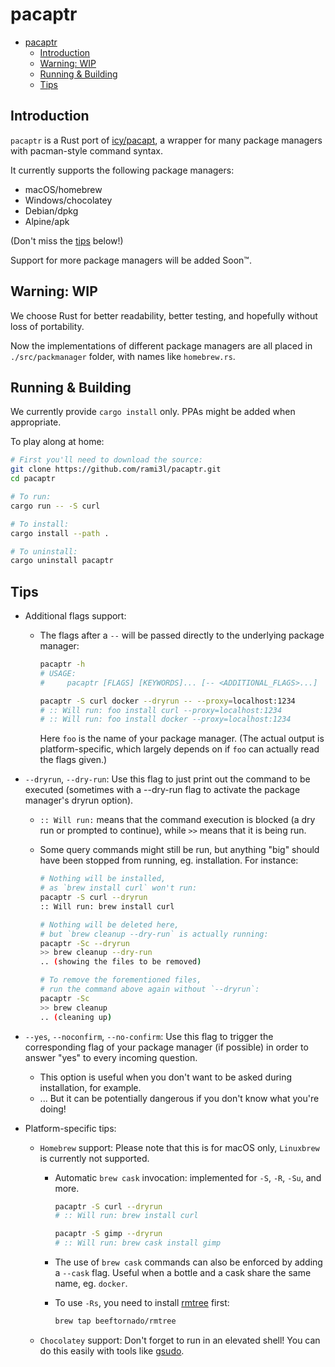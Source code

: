# pacaptr

- [pacaptr](#pacaptr)
  - [Introduction](#introduction)
  - [Warning: WIP](#warning-wip)
  - [Running & Building](#running--building)
  - [Tips](#tips)

## Introduction

`pacaptr` is a Rust port of [icy/pacapt], a wrapper for many package managers with pacman-style command syntax.

It currently supports the following package managers:

- macOS/homebrew
- Windows/chocolatey
- Debian/dpkg
- Alpine/apk

(Don't miss the [tips](#tips) below!)

Support for more package managers will be added Soon™.

## Warning: WIP

We choose Rust for better readability, better testing, and hopefully without loss of portability.

Now the implementations of different package managers are all placed in `./src/packmanager` folder, with names like `homebrew.rs`.

## Running & Building

We currently provide `cargo install` only.
PPAs might be added when appropriate.

To play along at home:

```bash
# First you'll need to download the source:
git clone https://github.com/rami3l/pacaptr.git
cd pacaptr

# To run:
cargo run -- -S curl

# To install:
cargo install --path .

# To uninstall:
cargo uninstall pacaptr
```

## Tips

- Additional flags support:
  - The flags after a `--` will be passed directly to the underlying package manager:

    ```bash
    pacaptr -h
    # USAGE:
    #     pacaptr [FLAGS] [KEYWORDS]... [-- <ADDITIONAL_FLAGS>...]

    pacaptr -S curl docker --dryrun -- --proxy=localhost:1234
    # :: Will run: foo install curl --proxy=localhost:1234
    # :: Will run: foo install docker --proxy=localhost:1234
    ```

    Here `foo` is the name of your package manager.
    (The actual output is platform-specific, which largely depends on if `foo` can actually read the flags given.)

- `--dryrun`, `--dry-run`: Use this flag to just print out the command to be executed
  (sometimes with a --dry-run flag to activate the package manager's dryrun option).

  - `:: Will run:` means that the command execution is blocked (a dry run or prompted to continue),
  while `>>` means that it is being run.

  - Some query commands might still be run, but anything "big" should have been stopped from running, eg. installation.
    For instance:

    ```bash
    # Nothing will be installed,
    # as `brew install curl` won't run:
    pacaptr -S curl --dryrun
    :: Will run: brew install curl

    # Nothing will be deleted here,
    # but `brew cleanup --dry-run` is actually running:
    pacaptr -Sc --dryrun
    >> brew cleanup --dry-run
    .. (showing the files to be removed)

    # To remove the forementioned files,
    # run the command above again without `--dryrun`:
    pacaptr -Sc
    >> brew cleanup
    .. (cleaning up)
    ```

- `--yes`, `--noconfirm`, `--no-confirm`:
  Use this flag to trigger the corresponding flag of your package manager (if possible) in order to answer "yes" to every incoming question.
  - This option is useful when you don't want to be asked during installation, for example.
  - ... But it can be potentially dangerous if you don't know what you're doing!

- Platform-specific tips:
  - `Homebrew` support: Please note that this is for macOS only, `Linuxbrew` is currently not supported.
  
    - Automatic `brew cask` invocation: implemented for `-S`, `-R`, `-Su`, and more.
  
      ```bash
      pacaptr -S curl --dryrun
      # :: Will run: brew install curl

      pacaptr -S gimp --dryrun
      # :: Will run: brew cask install gimp
      ```

    - The use of `brew cask` commands can also be enforced by adding a `--cask` flag. Useful when a bottle and a cask share the same name, eg. `docker`.

    - To use `-Rs`, you need to install [rmtree] first:

      ```bash
      brew tap beeftornado/rmtree
      ```

  - `Chocolatey` support: Don't forget to run in an elevated shell! You can do this easily with tools like [gsudo].

[icy/pacapt]: https://github.com/icy/pacapt
[rmtree]: https://github.com/beeftornado/homebrew-rmtree
[gsudo]: https://github.com/gerardog/gsudo
[rs-dev]: https://github.com/rami3l/pacaptr/tree/rs-dev

